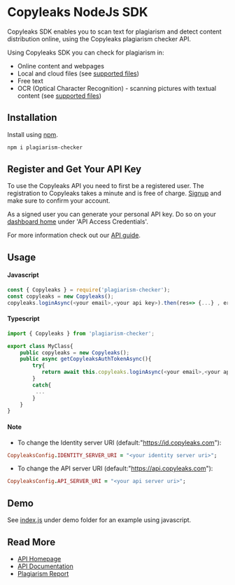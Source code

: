 # Copyleaks NodeJs SDK

Copyleaks SDK enables you to scan text for plagiarism and detect content distribution online, using the Copyleaks plagiarism checker API.

Using Copyleaks SDK you can check for plagiarism in:
* Online content and webpages
* Local and cloud files (see [supported files](https://api.copyleaks.com/documentation/specifications#2-supported-file-types))
* Free text
* OCR (Optical Character Recognition) - scanning pictures with textual content (see [supported files](https://api.copyleaks.com/documentation/specifications#6-supported-image-types-ocr))

## Installation

Install using [npm](https://www.npmjs.com/package/plagiarism-checker).

```bash
npm i plagiarism-checker
```

## Register and Get Your API Key
To use the Copyleaks API you need to first be a registered user. The registration to Copyleaks takes a minute and is free of charge. [Signup](https://api.copyleaks.com/?register=true) and make sure to confirm your account.

As a signed user you can generate your personal API key. Do so on your [dashboard home](https://api.copyleaks.com/dashboard) under 'API Access Credentials'.

For more information check out our [API guide](https://api.copyleaks.com/documentation/v3).

## Usage

#### Javascript
```js
const { Copyleaks } = require('plagiarism-checker');  
const copyleaks = new Copyleaks();
copyleaks.loginAsync(<your email>,<your api key>).then(res=> {...} , err=> {...});
```
#### Typescript
```ts
import { Copyleaks } from 'plagiarism-checker';  

export class MyClass{
    public copyleaks = new Copyleaks();
    public async getCopyleaksAuthTokenAsync(){
        try{
           return await this.copyleaks.loginAsync(<your email>,<your api key>); 
        }
        catch{
         ...   
        }
    }
}
```
#### Note
* To change the Identity server URI (default:"https://id.copyleaks.com"):
```rb
CopyleaksConfig.IDENTITY_SERVER_URI = "<your identity server uri>";
```
* To change the API server URI (default:"https://api.copyleaks.com"):
```rb
CopyleaksConfig.API_SERVER_URI = "<your api server uri>";
```
## Demo
See [index.js](./demo/index.js) under demo folder for an example using javascript.
## Read More
* [API Homepage](https://api.copyleaks.com/)
* [API Documentation](https://api.copyleaks.com/documentation)
* [Plagiarism Report](https://github.com/Copyleaks/plagiarism-report)
